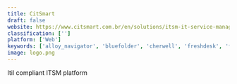 ```yaml
---
title: CitSmart
draft: false 
website: https://www.citsmart.com.br/en/solutions/itsm-it-service-management
classification: ['']
platform: ['Web']
keywords: ['alloy_navigator', 'bluefolder', 'cherwell', 'freshdesk', 'freshservice', 'heat_software', 'invgate_service_desk', 'lan_desk_management_suite', 'richmond_servicedesk', 'samanage', 'spiceworks_help_desk', 'topdesk_itsm', 'vivantio', 'web_help_desk', 'glpi-project.org_glpi']
image: logo.png
---
```

Itil compliant ITSM platform